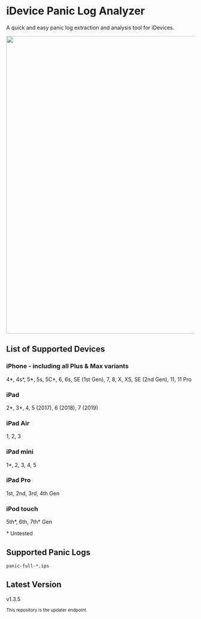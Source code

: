 # iDevice Panic Log Analyzer
A quick and easy panic log extraction and analysis tool for iDevices.

<img src="https://github.com/waynebonc/iDeviceLogAnalyzer-public/blob/master/image.jpg" width="796">

## List of Supported Devices
### iPhone - including all Plus \& Max variants
4\*, 4s\*, 5\*, 5s, 5C\*, 6, 6s, SE (1st Gen), 7, 8, X, XS, SE (2nd Gen), 11, 11 Pro
### iPad
2\*, 3\*, 4, 5 (2017), 6 (2018), 7 (2019)
### iPad Air
1, 2, 3
### iPad mini
1\*, 2, 3, 4, 5
### iPad Pro
1st, 2nd, 3rd, 4th Gen
### iPod touch
5th*, 6th, 7th* Gen

\* Untested

## Supported Panic Logs
```bash
panic-full-*.ips
```

## Latest Version
v1.3.5

<sup>This repository is the updater endpoint.</sup>
